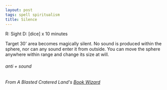 ```yaml
---
layout: post
tags: spell spiritualism
title: Silence
---
```

R: Sight  D: [dice] x 10 minutes

Target 30' area becomes magically silent. No sound is produced within the sphere, nor can any sound enter it from outside. You can move the sphere anywhere within range and change its size at will.

###### anti + sound
###### From A Blasted Cratered Land's [Book Wizard](https://crateredland.blogspot.com/2019/07/pay-your-late-fees-book-wizard.html)
